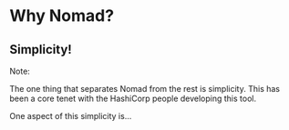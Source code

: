 # Why Nomad?

## Simplicity!

Note:

The one thing that separates Nomad from the rest is simplicity. This has been a core tenet with the HashiCorp people developing this tool.

One aspect of this simplicity is...
